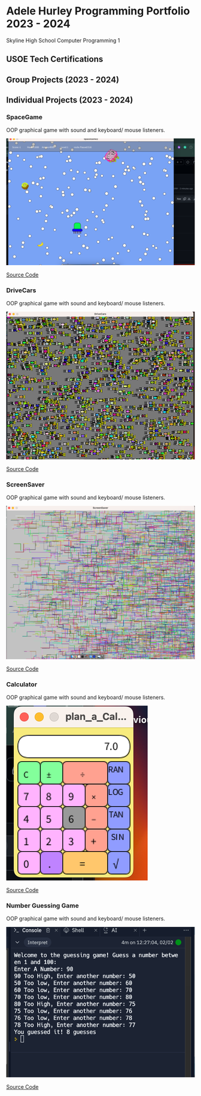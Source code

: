 # Adele Hurley Programming Portfolio 2023 - 2024
Skyline High School Computer Programming 1

## USOE Tech Certifications

## Group Projects (2023 - 2024)

## Individual Projects (2023 - 2024)

### SpaceGame
OOP graphical game with sound and keyboard/ mouse listeners.

![Gameplay](images/sg1.png)

[Source Code](https://github.com/DeleHurl/programmingportfolio/blob/main/src/SpaceGame.zip)

### DriveCars
OOP graphical game with sound and keyboard/ mouse listeners.

![Gameplay](images/car.png)

[Source Code](src/DriveCars.zip)

### ScreenSaver
OOP graphical game with sound and keyboard/ mouse listeners.

![Gameplay](images/SS.png)

[Source Code](src/ScreenSaver.zip)

### Calculator
OOP graphical game with sound and keyboard/ mouse listeners.

![Gameplay](images/cal.png)

[Source Code](src/plan_a_Calculator.zip)

### Number Guessing Game
OOP graphical game with sound and keyboard/ mouse listeners.

![Gameplay](https://github.com/DeleHurl/programmingportfolio/blob/main/images/num.png)

[Source Code](numberguessing.pde.zip)
